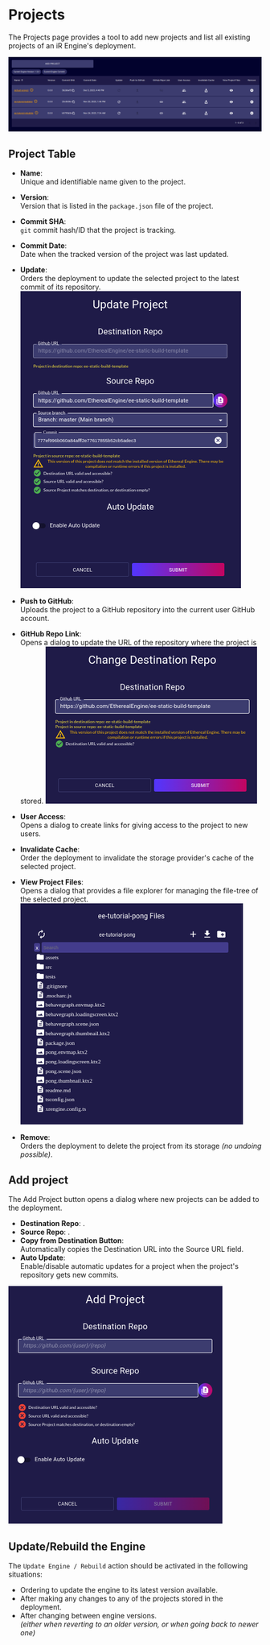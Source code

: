 # Projects
<!-- TODO: Confirm that the information given in this section is correct. -->
The Projects page provides a tool to add new projects and list all existing projects of an iR Engine's deployment.

![](./images/projects/list.png)

## Project Table
- **Name**:  
  Unique and identifiable name given to the project.

- **Version**:  
  Version that is listed in the `package.json` file of the project.

- **Commit SHA**:  
  `git` commit hash/ID that the project is tracking.

- **Commit Date**:  
  Date when the tracked version of the project was last updated.

- **Update**:  
  Orders the deployment to update the selected project to the latest commit of its repository.  
![](./images/projects/update.png)

- **Push to GitHub**:  
  Uploads the project to a GitHub repository into the current user GitHub account.

- **GitHub Repo Link**:  
  Opens a dialog to update the URL of the repository where the project is stored.
![](./images/projects/repositoryLink.png)

- **User Access**:  
  Opens a dialog to create links for giving access to the project to new users.

- **Invalidate Cache**:  
  Order the deployment to invalidate the storage provider's cache of the selected project.

- **View Project Files**:  
  Opens a dialog that provides a file explorer for managing the file-tree of the selected project.
![](./images/projects/files.png)

- **Remove**:  
  Orders the deployment to delete the project from its storage _(no undoing possible)_.

## Add project
The Add Project button opens a dialog where new projects can be added to the deployment.  
- **Destination Repo**: .  <!-- TODO: How do these work? -->
- **Source Repo**: .  <!-- TODO: How does these work? -->
- **Copy from Destination Button**:  
  Automatically copies the Destination URL into the Source URL field.
- **Auto Update**:  
  Enable/disable automatic updates for a project when the project's repository gets new commits.  

![](./images/projects/add.png)

## Update/Rebuild the Engine
The `Update Engine / Rebuild` action should be activated in the following situations:
- Ordering to update the engine to its latest version available.  
- After making any changes to any of the projects stored in the deployment.  
- After changing between engine versions.  
  _(either when reverting to an older version, or when going back to newer one)_  

